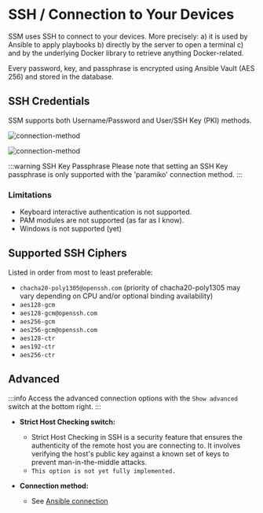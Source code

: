 # SSH / Connection to Your Devices

SSM uses SSH to connect to your devices. More precisely: a) it is used by Ansible to apply playbooks b) directly by the server to open a terminal c) and by the underlying Docker library to retrieve anything Docker-related.

Every password, key, and passphrase is encrypted using Ansible Vault (AES 256) and stored in the database.
## SSH Credentials
SSM supports both Username/Password and User/SSH Key (PKI) methods.

![connection-method](/technical-guide/ssh/ssh-password.png)

![connection-method](/technical-guide/ssh/ssh-key.png)

:::warning SSH Key Passphrase
Please note that setting an SSH Key passphrase is only supported with the 'paramiko' connection method.
:::

### Limitations
- Keyboard interactive authentication is not supported.
- PAM modules are not supported (as far as I know).
- Windows is not supported (yet)

## Supported SSH Ciphers
Listed in order from most to least preferable:
- `chacha20-poly1305@openssh.com` (priority of chacha20-poly1305 may vary depending on CPU and/or optional binding availability)
- `aes128-gcm`
- `aes128-gcm@openssh.com`
- `aes256-gcm`
- `aes256-gcm@openssh.com`
- `aes128-ctr`
- `aes192-ctr`
- `aes256-ctr`

## Advanced
:::info
Access the advanced connection options with the `Show advanced` switch at the bottom right.
:::

- **Strict Host Checking switch:**
  - Strict Host Checking in SSH is a security feature that ensures the authenticity of the remote host you are connecting to. It involves verifying the host's public key against a known set of keys to prevent man-in-the-middle attacks.
  - `This option is not yet fully implemented.`

- **Connection method:**
  - See [Ansible connection](/doc/technical-guide/ansible-connection)
